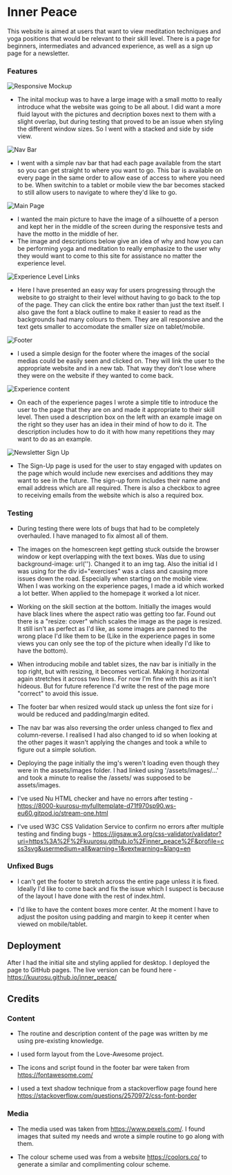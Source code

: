 # Inner Peace

This website is aimed at users that want to view meditation techniques and yoga positions that would be relevant to their skill level. There is a page for beginners, intermediates and advanced experience, as well as a sign up page for a newsletter.

### Features

![Responsive Mockup](media/mockup.png)

- The inital mockup was to have a large image with a small motto to really introduce what the website was going to be all about. I did want a more fluid layout with the pictures and decription boxes next to them with a slight overlap, but during testing that proved to be an issue when styling the different window sizes. So I went with a stacked and side by side view.

![Nav Bar](media/nav-bar.png)

- I went with a simple nav bar that had each page available from the start so you can get straight to where you want to go. This bar is available on every page in the same order to allow ease of access to where you need to be. When switchin to a tablet or mobile view the bar becomes stacked to still allow users to navigate to where they'd like to go. 

![Main Page](media/main-page.png)

- I wanted the main picture to have the image of a silhouette of a person and kept her in the middle of the screen during the responsive tests and have the motto in the middle of her. 
- The image and descriptions below give an idea of why and how you can be performing yoga and meditation to really emphasize to the user why they would want to come to this site for assistance no matter the experience level.

![Experience Level Links](media/experience-level.png)

- Here I have presented an easy way for users progressing through the website to go straight to their level without having to go back to the top of the page. They can click the entire box rather than just the text itself. I also gave the font a black outline to make it easier to read as the backgrounds had many colours to them. They are all responsive and the text gets smaller to accomodate the smaller size on tablet/mobile.

![Footer](media/footer.png)

- I used a simple design for the footer where the images of the social medias could be easily seen and clicked on. They will link the user to the appropriate website and in a new tab. That way they don't lose where they were on the website if they wanted to come back.

![Experience content](media/example-routine.png)

- On each of the experience pages I wrote a simple title to introduce the user to the page that they are on and made it appropriate to their skill level. Then used a description box on the left with an example image on the right so they user has an idea in their mind of how to do it. The description includes how to do it with how many repetitions they may want to do as an example.

![Newsletter Sign Up](media/sign-up.png)

- The Sign-Up page is used for the user to stay engaged with updates on the page which would include new exercises and additions they may want to see in the future. The sign-up form includes their name and email address which are all required. There is also a checkbox to agree to receiving emails from the website which is also a required box. 

### Testing

- During testing there were lots of bugs that had to be completely overhauled. I have managed to fix almost all of them. 

- The images on the homescreen kept getting stuck outside the browser window or kept overlapping with the text boxes. Was due to using background-image: url(''). Changed it to an img tag. Also the initial id I was using for the div id="exercises" was a class and causing more issues down the road. Especially when starting on the mobile view. When I was working on the experience pages, I made a id which worked a lot better. When applied to the homepage it worked a lot nicer. 

- Working on the skill section at the bottom. Initially the images would have black lines where the aspect ratio was getting too far. Found out there is a "resize: cover" which scales the image as the page is resized. It still isn't as perfect as I'd like, as some images are panned to the wrong place I'd like them to be (Like in the experience pages in some views you can only see the top of the picture when ideally I'd like to have the bottom).

- When introducing mobile and tablet sizes, the nav bar is initially in the top right, but with resizing, it becomes vertical. Making it horizontal again stretches it across two lines. For now I'm fine with this as it isn't hideous. But for future reference I'd write the rest of the page more "correct" to avoid this issue.

- The footer bar when resized would stack up unless the font size for i would be reduced and padding/margin edited. 

- The nav bar was also reversing the order unless changed to flex and column-reverse. I realised I had also changed to id so when looking at the other pages it wasn't applying the changes and took a while to figure out a simple solution. 

- Deploying the page initially the img's weren't loading even though they were in the assets/images folder. I had linked using '/assets/images/...' and took a minute to realise the /assets/ was supposed to be assets/images. 

- I've used Nu HTML checker and have no errors after testing - https://8000-kuurosu-myfulltemplate-d71f970sp90.ws-eu60.gitpod.io/stream-one.html

- I've used W3C CSS Validation Service to confirm no errors after multiple testing and finding bugs - https://jigsaw.w3.org/css-validator/validator?uri=https%3A%2F%2Fkuurosu.github.io%2Finner_peace%2F&profile=css3svg&usermedium=all&warning=1&vextwarning=&lang=en

### Unfixed Bugs

- I can't get the footer to stretch across the entire page unless it is fixed. Ideally I'd like to come back and fix the issue which I suspect is because of the layout I have done with the rest of index.html. 

- I'd like to have the content boxes more center. At the moment I have to adjust the positon using padding and margin to keep it center when viewed on mobile/tablet.

## Deployment

After I had the initial site and styling applied for desktop. I deployed the page to GitHub pages. The live version can be found here - https://kuurosu.github.io/inner_peace/

## Credits

### Content

- The routine and description content of the page was written by me using pre-existing knowledge.

- I used form layout from the Love-Awesome project.

- The icons and script found in the footer bar were taken from https://fontawesome.com/

- I used a text shadow technique from a stackoverflow page found here https://stackoverflow.com/questions/2570972/css-font-border

### Media

- The media used was taken from https://www.pexels.com/. I found images that suited my needs and wrote a simple routine to go along with them. 

- The colour scheme used was from a website https://coolors.co/ to generate a similar and complimenting colour scheme.